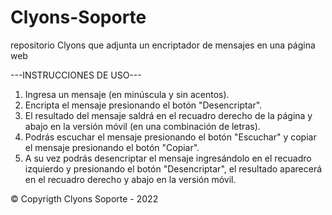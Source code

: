 # Clyons-Soporte
repositorio Clyons que adjunta un encriptador de mensajes en una página web

---INSTRUCCIONES DE USO---

1. Ingresa un mensaje (en minúscula y sin acentos).
2. Encripta el mensaje presionando el botón "Desencriptar".
3. El resultado del mensaje saldrá en el recuadro derecho de la página y abajo en la versión móvil (en una combinación de letras).
4. Podrás escuchar el mensaje presionando el botón "Escuchar" y copiar el mensaje presionando el botón "Copiar".
5. A su vez podrás desencriptar el mensaje ingresándolo en el recuadro izquierdo y presionando el botón "Desencriptar", el resultado aparecerá en el recuadro derecho y abajo en la versión móvil. 

© Copyrigth Clyons Soporte - 2022

